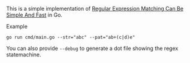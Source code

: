 This is a simple implementation of [Regular Expression Matching Can Be Simple And Fast](https://swtch.com/~rsc/regexp/regexp1.html) in Go.

Example
```
go run cmd/main.go --str="abc" --pat="ab+(c|d)e"
```

You can also provide `--debug` to generate a dot file showing the regex statemachine.